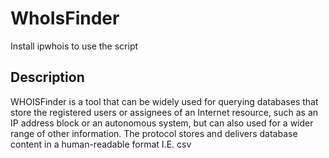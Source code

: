 # WhoIsFinder

Install ipwhois to use the script

## Description

WHOISFinder is a tool that can be widely used for querying databases that store the registered users or assignees of an Internet resource, such as an IP address block or an autonomous system, but can also used for a wider range of other information. The protocol stores and delivers database content in a human-readable format I.E. csv
